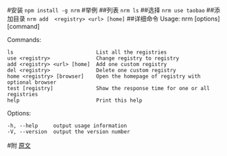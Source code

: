   #安装
`
npm install -g nrm
`
  #举例
##列表
`
nrm ls
`
  ##选择
`
nrm use taobao
`
  ##添加目录
`
nrm add  <registry> <url> [home]
`
  ##详细命令
  Usage: nrm [options] [command]

  Commands:

    ls                           List all the registries
    use <registry>               Change registry to registry
    add <registry> <url> [home]  Add one custom registry
    del <registry>               Delete one custom registry
    home <registry> [browser]    Open the homepage of registry with optional browser
    test [registry]              Show the response time for one or all registries
    help                         Print this help

  Options:

    -h, --help     output usage information
    -V, --version  output the version number
#附
[原文](https://github.com/Pana/nrm)